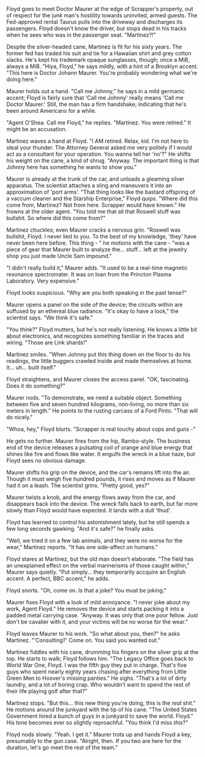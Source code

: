 Floyd goes to meet Doctor Maurer at the edge of Scrapper's property, out of respect for the junk man's hostility towards uninvited, armed guests. The Fed-approved rental Taurus pulls into the driveway and discharges its passengers. Floyd doesn't know the driver, but stops dead in his tracks when he sees who was in the passenger seat. "Martinez?!"

Despite the silver-headed cane, Martinez is fit for his sixty years. The former fed has traded his suit and tie for a Hawaiian shirt and grey cotton slacks. He's kept his trademark opaque sunglasses, though; once a MiB, always a MiB. "Hiya, Floyd," he says mildly, with a hint of a Brooklyn accent. "This here is Doctor Johann Maurer. You're probably wondering what we're doing here."

Maurer holds out a hand. "Call me Johnny," he says in a mild germanic accent; Floyd is fairly sure that 'Call me Johnny' really means 'Call me Doctor Maurer.' Still, the man has a firm handshake; indicating that he's been around Americans for a while.

"Agent O'Shea. Call me Floyd," he replies. "Martinez. You were retired." It might be an accusation.

Martinez waves a hand at Floyd. "I AM retired. Relax, kid. I'm not here to steal your thunder. The Attorney General asked me very politely if I would act as a consultant for your operation. You wanna tell her 'no'?" He shifts his weight on the cane, a kind of shrug. "Anyway. The important thing is that Johnny here has something he wants to show you."

Maurer is already at the trunk of the car, and unloads a gleaming silver apparatus. The scientist attaches a sling and maneuvers it into an approximation of 'port arms'. "That thing looks like the bastard offspring of a vaccum cleaner and the Starship Enterprise," Floyd quips. "Where did this come from, Martinez? Not from here. Scrapper would have known." He frowns at the older agent. "You told me that all that Roswell stuff was bullshit. So where did this come from?"

Martinez chuckles; even Maurer cracks a nervous grin. "Roswell was bullshit, Floyd. I never lied to you. To the best of my knowledge, 'they' have never been here before. This thing - " he motions with the cane - "was a piece of gear that Maurer built to analyze the... stuff... left at the jewelry shop you just made Uncle Sam impound."

"I didn't really build it," Maurer adds. "It used to be a real-time magnetic resonance spectromater. It was on loan from the Princton Plasma Laboratory. Very expensive."

Floyd looks suspicious. "Why are you both speaking in the past tense?"

Maurer opens a panel on the side of the device; the circuits within are suffused by an ethereal blue radiance. "It's okay to have a look," the scientist says. "We think it's safe."

"You _think_?" Floyd mutters, but he's not really listening. He knows a little bit about electronics, and recognizes something familiar in the traces and wiring. "Those are Link shards!"

Martinez smiles. "When Johnny put this thing down on the floor to do his readings, the little buggers crawled inside and made themselves at home. It... uh... built itself."

Floyd straightens, and Maurer closes the access panel. "OK, fascinating. Does it do something?"

Maurer nods. "To demonstrate, we need a suitable object. Something between five and seven hundred kilograms, non-living, no more than six meters in length." He points to the rusting carcass of a Ford Pinto. "That will do nicely."

"Whoa, hey," Floyd blurts. "Scrapper is real touchy about cops and guns -"

He gets no further. Maurer fires from the hip, Rambo-style. The business end of the device releases a pulsating coil of orange and blue energy that shines like fire and flows like water. It engulfs the wreck in a blue haze, but Floyd sees no obvious damage.

Maurer shifts his grip on the device, and the car's remains lift into the air. Though it must weigh five hundred pounds, it rises and moves as if Maurer had it on a leash. The scientist grins. "Pretty good, yes?"

Maurer twists a knob, and the energy flows away from the car, and disappears back into the device. The wreck falls back to earth, but far more slowly than Floyd would have expected. It lands with a dull 'thud'.

Floyd has learned to control his astonishment lately, but he still spends a few long seconds gawking. "And it's safe?" he finally asks.

"Well, we tried it on a few lab animals, and they were no worse for the wear," Martinez reports. "It has one side-affect on humans."

Floyd stares at Martinez, but the old man doesn't elaborate. "The field has an unexplained effect on the verbal mannerisms of those caught within," Maurer says quietly. "Put simply... they temporarily accquire an English accent. A perfect, BBC accent," he adds.

Floyd snorts. "Oh, come on. Is that a joke? You must be joking."

Maurer fixes Floyd with a look of mild annoyance. "I never joke about my work, Agent Floyd." He removes the device and starts packing it into a padded metal carrying case. "Anyway. It was only that one poor fellow. Just don't be cavalier with it, and your victims will be no worse for the wear."

Floyd leaves Maurer to his work. "So what about you, then?" he asks Martinez. "'Consulting?' Come on. You said you wanted out."

Martinez fiddles with his cane, drumming his fingers on the silver grip at the top. He starts to walk; Floyd follows him. "The Legacy Office goes back to World War One, Floyd. I was the fifth guy they put in charge. That's five guys who spent nearly eighty years chasing after everything from Little Green Men to Hoover's missing panties." He sighs. "That's a lot of dirty laundry, and a lot of boring crap. Who wouldn't want to spend the rest of their life playing golf after that?"

Martinez stops. "But this... this new thing you're doing, this is the _real_ shit." He motions around the junkyard with the tip of his cane. "The United States Government hired a bunch of guys in a junkyard to save the world. Floyd." His tone becomes ever so slightly reproachful. "You think I'd miss _this_?"

Floyd nods slowly. "Yeah. I get it." Maurer trots up and hands Floyd a key, presumably to the gun case. "Alright, then. If you two are here for the duration, let's go meet the rest of the team."